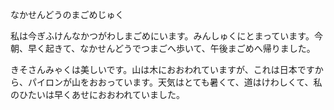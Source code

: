 ﻿---
layout: post
published: true
category: testing
tagline: testing japanese text
tags: 
  - testing
  - japanese
---

なかせんどうのまごめじゅく

私は今ぎふけんなかつがわしまごめにいます。みんしゅくにとまっています。今朝、早く起きて、なかせんどうでつまごへ歩いて、午後まごめへ帰りました。

きそさんみゃくは美しいです。山は木におおわれていますが、これは日本ですから、パイロンが山をおおっています。天気はとても暑くて、道はけわしくて、私のひたいは早くあせにおおわれていました。
